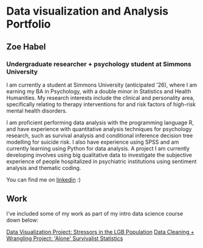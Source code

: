# Data visualization and Analysis Portfolio
## Zoe Habel
### Undergraduate researcher + psychology student at Simmons University

I am currently a student at Simmons University (anticipated '26), 
where I am earning my BA in Psychology, with a double minor in Statistics and Health Humanities. 
My research interests include the clinical and personality area, specifically relating to therapy 
interventions for and risk factors of high-risk mental health disorders.

I am proficient performing data analysis with the programming language R, and have experience
with quantitative analysis techniques for psychology research, such as survival analysis
and conditional inference decision tree modelling for suicide risk. I also have experience 
using SPSS and am currently learning using Python for data analysis. A project I am currently
developing involves using big qualitative data to investigate the subjective experience of
people hospitalized in psychiatric institutions using sentiment analysis and thematic coding.

You can find me on [linkedin](https://www.linkedin.com/in/zoe-habel/) :)

## Work

I've included some of my work as part of my intro data science course down below:

[Data Visualization Project: Stressors in the LGB Population](https://github.com/habel1/data_viz_stressors_LGB/blob/main/Stressors%20in%20the%20LGB%20Population.md)
[Data Cleaning + Wrangling Project: 'Alone' Survivalist Statistics](https://github.com/habel1/joy_of_wrangling_ALONE/blob/main/The%20Joys%20of%20Data%20Wrangling%3A%20A%20Tutorial%20using%20Stats%20from%20Alone%20Contestants.md)
